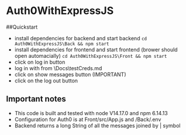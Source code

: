 # Auth0WithExpressJS
##Quickstart
* install dependencies for backend and start backend 
``cd Auth0WithExpressJS\Back && npm start``
* install dependencies for frontend and start frontend (brower should open automacially)
``cd Auth0WithExpressJS\Front && npm start`` 
* click on log in button
* log in with from \Docs\testCreds.md
* click on show messages button (IMPORTANT)
* click on the log out button

## Important notes
* This code is built and tested with node V14.17.0 and npm 6.14.13
* Configuration for Auth0 is at Front/src/App.js and /Back/.env
* Backend returns a long String of all the messages joined by | symbol
